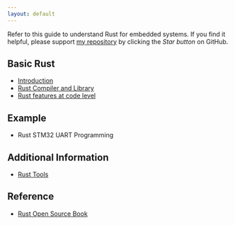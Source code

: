 ```yaml
---
layout: default
---
```


Refer to this guide to understand Rust for embedded systems. If you find it helpful, please support [my repository](https://github.com/RohitPatil555/Rust-Embedded) by clicking the *Star button* on GitHub.

## Basic Rust

* [Introduction](https://rohitpatil555.github.io/Rust-Embedded/presentation/intro.html)
* [Rust Compiler and Library](presentation/rust_compiler_and_library.md)
* [Rust features at code level](https://rohitpatil555.github.io/Rust-Embedded/presentation/rust_code_level.html)

## Example

* Rust STM32 UART Programming

## Additional Information
* [Rust Tools](presentation/rust_tools.md)

## Reference 

* [Rust Open Source Book](https://doc.rust-lang.org/book/)
